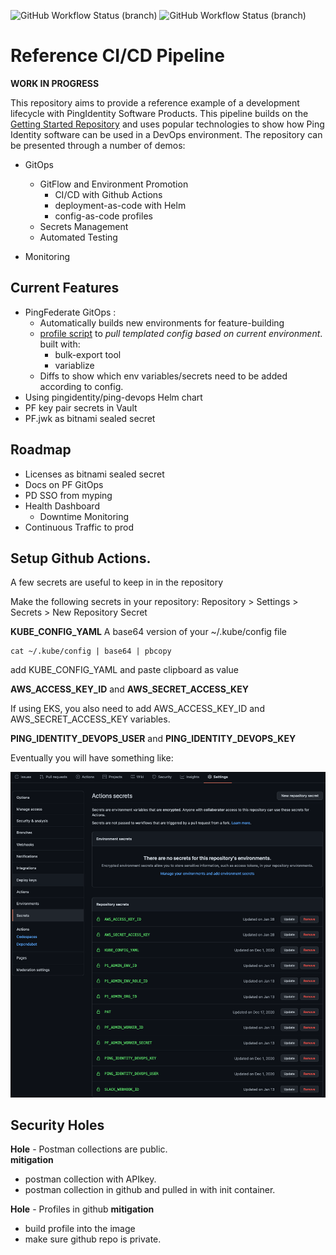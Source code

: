 ![GitHub Workflow Status (branch)](https://img.shields.io/github/workflow/status/pingidentity/pingidentity-devops-reference-pipeline/DeployStable?label=prod)
![GitHub Workflow Status (branch)](https://img.shields.io/github/workflow/status/pingidentity/pingidentity-devops-reference-pipeline/DeployFeature?label=latestFeature)


# Reference CI/CD Pipeline

**WORK IN PROGRESS**

This repository aims to provide a reference example of a development lifecycle with PingIdentity Software Products. This pipeline builds on the [Getting Started Repository](https://github.com/pingidentity/pingidentity-devops-getting-started) and uses popular technologies to show how Ping Identity software can be used in a DevOps environment. The repository can be presented through a number of demos:

- GitOps
  - GitFlow and Environment Promotion
    - CI/CD with Github Actions
    - deployment-as-code with Helm
    - config-as-code profiles
  - Secrets Management
  - Automated Testing

- Monitoring



## Current Features

- PingFederate GitOps :
  - Automatically builds new environments for feature-building
  - [profile script](ci_tools/pf_build_profile/pf_profile.sh) to _pull templated config based on current environment_. built with:
    - bulk-export tool
    - variablize
  - Diffs to show which env variables/secrets need to be added according to config.
- Using pingidentity/ping-devops Helm chart 
- PF key pair secrets in Vault
- PF.jwk as bitnami sealed secret

## Roadmap

- Licenses as bitnami sealed secret
- Docs on PF GitOps
- PD SSO from myping
- Health Dashboard 
  - Downtime Monitoring
- Continuous Traffic to prod

## Setup Github Actions. 

A few secrets are useful to keep in in the repository

Make the following secrets in your repository: 
Repository > Settings > Secrets > New Repository Secret

**KUBE_CONFIG_YAML**
A base64 version of your ~/.kube/config file

```
cat ~/.kube/config | base64 | pbcopy
```
add KUBE_CONFIG_YAML and paste clipboard as value

**AWS_ACCESS_KEY_ID** and **AWS_SECRET_ACCESS_KEY**

If using EKS, you also need to add AWS_ACCESS_KEY_ID and AWS_SECRET_ACCESS_KEY variables. 

**PING_IDENTITY_DEVOPS_USER** and **PING_IDENTITY_DEVOPS_KEY**

Eventually you will have something like:

![github-secrets](images/github-secrets.png)

## Security Holes

**Hole** - Postman collections are public.   
**mitigation** 
- postman collection with APIkey. 
- postman collection in github and pulled in with init container. 

**Hole** - Profiles in github
**mitigation**
- build profile into the image
- make sure github repo is private. 

<!-- **Hole** - Secrets in profiles. 
**mitigation**
- Use vault for secrets
- use k8s secrets for secrets. -->
